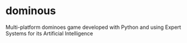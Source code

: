 dominous
========

Multi-platform dominoes game developed with Python and using Expert Systems for its Artificial Intelligence
